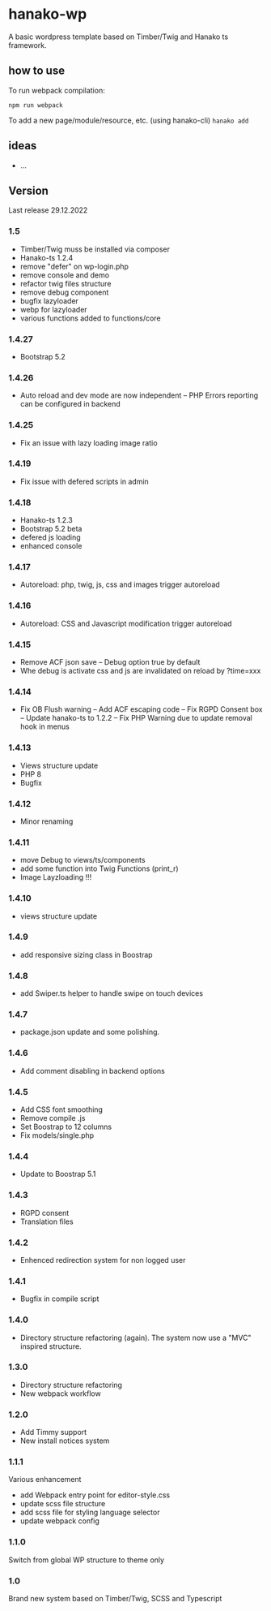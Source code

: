 # hanako-wp
A basic wordpress template based on Timber/Twig and Hanako ts framework.

## how to use
To run webpack compilation:

```npm run webpack```

To add a new page/module/resource, etc. (using hanako-cli)
```hanako add```

## ideas

- ...

## Version

Last release 29.12.2022

### 1.5
- Timber/Twig muss be installed via composer
- Hanako-ts 1.2.4
- remove "defer" on wp-login.php
- remove console and demo
- refactor twig files structure
- remove debug component
- bugfix lazyloader
- webp for lazyloader
- various functions added to functions/core

### 1.4.27
- Bootstrap 5.2

### 1.4.26
- Auto reload and dev mode are now independent
– PHP Errors reporting can be configured in backend

### 1.4.25
- Fix an issue with lazy loading image ratio

### 1.4.19
- Fix issue with defered scripts in admin

### 1.4.18
- Hanako-ts 1.2.3
- Bootstrap 5.2 beta
- defered js loading
- enhanced console

### 1.4.17
- Autoreload: php, twig, js, css and images trigger autoreload

### 1.4.16
- Autoreload: CSS and Javascript modification trigger autoreload

### 1.4.15
- Remove ACF json save
– Debug option true by default
- Whe debug is activate css and js are invalidated on reload by ?time=xxx

### 1.4.14

- Fix OB Flush warning
– Add ACF escaping code
– Fix RGPD Consent box
– Update hanako-ts to 1.2.2
– Fix PHP Warning due to update removal hook in menus

### 1.4.13

- Views structure update
- PHP 8
- Bugfix

### 1.4.12

- Minor renaming

### 1.4.11

- move Debug to views/ts/components
- add some function into Twig Functions (print_r)
- Image Layzloading !!!

### 1.4.10

- views structure update

### 1.4.9

- add responsive sizing class in Boostrap

### 1.4.8

- add Swiper.ts helper to handle swipe on touch devices

### 1.4.7

- package.json update and some polishing.

### 1.4.6

- Add comment disabling in backend options

### 1.4.5
- Add CSS font smoothing
- Remove compile .js
- Set Boostrap to 12 columns
- Fix models/single.php

### 1.4.4

- Update to Boostrap 5.1

### 1.4.3

- RGPD consent
- Translation files

### 1.4.2

- Enhenced redirection system for non logged user

### 1.4.1

- Bugfix in compile script

### 1.4.0

- Directory structure refactoring (again). The system now use a "MVC" inspired structure.

### 1.3.0

- Directory structure refactoring
- New webpack workflow

### 1.2.0

- Add Timmy support
- New install notices system

### 1.1.1

Various enhancement 
- add Webpack entry point for editor-style.css
- update scss file structure
- add scss file for styling language selector
- update webpack config

### 1.1.0

Switch from global WP structure to theme only

### 1.0

Brand new system based on Timber/Twig, SCSS and Typescript
